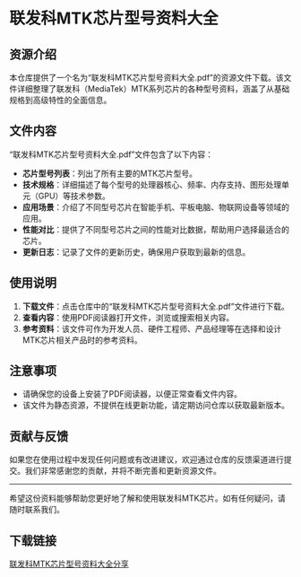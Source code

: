 # 联发科MTK芯片型号资料大全

## 资源介绍

本仓库提供了一个名为“联发科MTK芯片型号资料大全.pdf”的资源文件下载。该文件详细整理了联发科（MediaTek）MTK系列芯片的各种型号资料，涵盖了从基础规格到高级特性的全面信息。

## 文件内容

“联发科MTK芯片型号资料大全.pdf”文件包含了以下内容：

- **芯片型号列表**：列出了所有主要的MTK芯片型号。
- **技术规格**：详细描述了每个型号的处理器核心、频率、内存支持、图形处理单元（GPU）等技术参数。
- **应用场景**：介绍了不同型号芯片在智能手机、平板电脑、物联网设备等领域的应用。
- **性能对比**：提供了不同型号芯片之间的性能对比数据，帮助用户选择最适合的芯片。
- **更新日志**：记录了文件的更新历史，确保用户获取到最新的信息。

## 使用说明

1. **下载文件**：点击仓库中的“联发科MTK芯片型号资料大全.pdf”文件进行下载。
2. **查看内容**：使用PDF阅读器打开文件，浏览或搜索相关内容。
3. **参考资料**：该文件可作为开发人员、硬件工程师、产品经理等在选择和设计MTK芯片相关产品时的参考资料。

## 注意事项

- 请确保您的设备上安装了PDF阅读器，以便正常查看文件内容。
- 该文件为静态资源，不提供在线更新功能，请定期访问仓库以获取最新版本。

## 贡献与反馈

如果您在使用过程中发现任何问题或有改进建议，欢迎通过仓库的反馈渠道进行提交。我们非常感谢您的贡献，并将不断完善和更新资源文件。

---

希望这份资料能够帮助您更好地了解和使用联发科MTK芯片。如有任何疑问，请随时联系我们。

## 下载链接

[联发科MTK芯片型号资料大全分享](https://pan.quark.cn/s/fc3e7d056ffe)